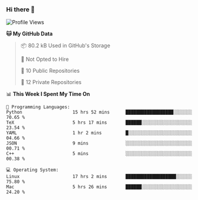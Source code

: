 ### Hi there 👋

<!--
**huayuan4396/huayuan4396** is a ✨ _special_ ✨ repository because its `README.md` (this file) appears on your GitHub profile.

Here are some ideas to get you started:

- 🔭 I’m currently working on ...
- 🌱 I’m currently learning ...
- 👯 I’m looking to collaborate on ...
- 🤔 I’m looking for help with ...
- 💬 Ask me about ...
- 📫 How to reach me: ...
- 😄 Pronouns: ...
- ⚡ Fun fact: ...
-->

<!--START_SECTION:waka-->
![Profile Views](http://img.shields.io/badge/Profile%20Views-2-blue)

**🐱 My GitHub Data** 

> 📦 80.2 kB Used in GitHub's Storage 
 > 
> 🚫 Not Opted to Hire
 > 
> 📜 10 Public Repositories 
 > 
> 🔑 12 Private Repositories 
 > 
📊 **This Week I Spent My Time On** 

```text
💬 Programming Languages: 
Python                   15 hrs 52 mins      ██████████████████░░░░░░░   70.65 % 
TeX                      5 hrs 17 mins       ██████░░░░░░░░░░░░░░░░░░░   23.54 % 
YAML                     1 hr 2 mins         █░░░░░░░░░░░░░░░░░░░░░░░░   04.66 % 
JSON                     9 mins              ░░░░░░░░░░░░░░░░░░░░░░░░░   00.71 % 
C++                      5 mins              ░░░░░░░░░░░░░░░░░░░░░░░░░   00.38 % 

💻 Operating System: 
Linux                    17 hrs 2 mins       ███████████████████░░░░░░   75.80 % 
Mac                      5 hrs 26 mins       ██████░░░░░░░░░░░░░░░░░░░   24.20 % 
```


<!--END_SECTION:waka-->
